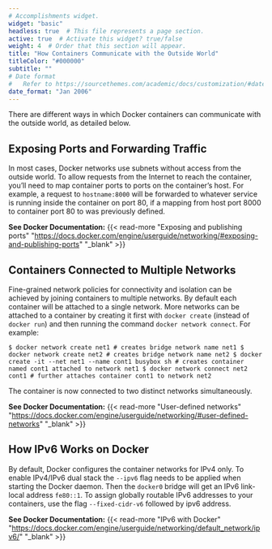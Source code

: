 ```yaml
---
# Accomplishments widget.
widget: "basic"  
headless: true  # This file represents a page section.
active: true  # Activate this widget? true/false
weight: 4  # Order that this section will appear.
title: "How Containers Communicate with the Outside World"
titleColor: "#000000"
subtitle: ""
# Date format
#   Refer to https://sourcethemes.com/academic/docs/customization/#date-format
date_format: "Jan 2006"
---
```


There are different ways in which Docker containers can communicate with the outside world, as detailed below.
## Exposing Ports and Forwarding Traffic
In most cases, Docker networks use subnets without access from the outside world. To allow requests from the Internet to reach the container, you’ll need to map container ports to ports on the container’s host. For example, a request to `hostname:8000` will be forwarded to whatever service is running inside the container on port 80, if a mapping from host port 8000 to container port 80 to was previously defined.



**See Docker Documentation:** {{< read-more "Exposing and publishing ports"  "https://docs.docker.com/engine/userguide/networking/#exposing-and-publishing-ports" "_blank"  >}}

## Containers Connected to Multiple Networks

Fine-grained network policies for connectivity and isolation can be achieved by joining containers to multiple networks. By default each container will be attached to a single network. More networks can be attached to a container by creating it first with `docker create` (instead of `docker run`) and then running the command `docker network connect`. For example:

`$ docker network create net1 # creates bridge network name net1
$ docker network create net2 # creates bridge network name net2
$ docker create -it --net net1 --name cont1 busybox sh # creates container named cont1 attached to network net1
$ docker network connect net2 cont1 # further attaches container cont1 to network net2`


The container is now connected to two distinct networks simultaneously.


**See Docker Documentation:** {{< read-more "User-defined networks"  "https://docs.docker.com/engine/userguide/networking/#user-defined-networks" "_blank"  >}}


## How IPv6 Works on Docker

By default, Docker configures the container networks for IPv4 only. To enable IPv4/IPv6 dual stack the `--ipv6` flag needs to be applied when starting the Docker daemon. Then the `docker0` bridge will get an IPv6 link-local address `fe80::1`. To assign globally routable IPv6 addresses to your containers, use the flag `--fixed-cidr-v6` followed by ipv6 address.

**See Docker Documentation:** {{< read-more "IPv6 with Docker"  "https://docs.docker.com/engine/userguide/networking/default_network/ipv6/" "_blank"  >}}

